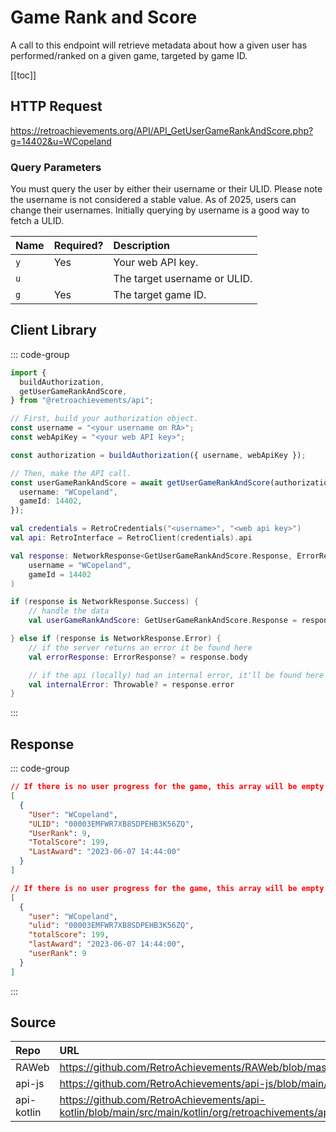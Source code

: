 <script setup>
import SampleRequest from '../components/SampleRequest.vue';
</script>

# Game Rank and Score

A call to this endpoint will retrieve metadata about how a given user has performed/ranked on a given game, targeted by game ID.

[[toc]]

## HTTP Request

<SampleRequest httpVerb="GET">https://retroachievements.org/API/API_GetUserGameRankAndScore.php?g=14402&u=WCopeland</SampleRequest>

### Query Parameters

You must query the user by either their username or their ULID. Please note the username is not considered a stable value. As of 2025, users can change their usernames. Initially querying by username is a good way to fetch a ULID.

| Name | Required? | Description                  |
| :--- | :-------- | :--------------------------- |
| `y`  | Yes       | Your web API key.            |
| `u`  |           | The target username or ULID. |
| `g`  | Yes       | The target game ID.          |

## Client Library

::: code-group

```ts [NodeJS]
import {
  buildAuthorization,
  getUserGameRankAndScore,
} from "@retroachievements/api";

// First, build your authorization object.
const username = "<your username on RA>";
const webApiKey = "<your web API key>";

const authorization = buildAuthorization({ username, webApiKey });

// Then, make the API call.
const userGameRankAndScore = await getUserGameRankAndScore(authorization, {
  username: "WCopeland",
  gameId: 14402,
});
```

```kotlin [Kotlin]
val credentials = RetroCredentials("<username>", "<web api key>")
val api: RetroInterface = RetroClient(credentials).api

val response: NetworkResponse<GetUserGameRankAndScore.Response, ErrorResponse> = api.getUserGameRankAndScore(
    username = "WCopeland",
    gameId = 14402
)

if (response is NetworkResponse.Success) {
    // handle the data
    val userGameRankAndScore: GetUserGameRankAndScore.Response = response.body

} else if (response is NetworkResponse.Error) {
    // if the server returns an error it be found here
    val errorResponse: ErrorResponse? = response.body

    // if the api (locally) had an internal error, it'll be found here
    val internalError: Throwable? = response.error
}
```

:::

## Response

::: code-group

```json [HTTP Response]
// If there is no user progress for the game, this array will be empty.
[
  {
    "User": "WCopeland",
    "ULID": "00003EMFWR7XB8SDPEHB3K56ZQ",
    "UserRank": 9,
    "TotalScore": 199,
    "LastAward": "2023-06-07 14:44:00"
  }
]
```

```json [NodeJS]
// If there is no user progress for the game, this array will be empty.
[
  {
    "user": "WCopeland",
    "ulid": "00003EMFWR7XB8SDPEHB3K56ZQ",
    "totalScore": 199,
    "lastAward": "2023-06-07 14:44:00",
    "userRank": 9
  }
]
```

:::

## Source

| Repo       | URL                                                                                                                  |
| :--------- | :------------------------------------------------------------------------------------------------------------------- |
| RAWeb      | https://github.com/RetroAchievements/RAWeb/blob/master/public/API/API_GetUserGameRankAndScore.php                    |
| api-js     | https://github.com/RetroAchievements/api-js/blob/main/src/user/getUserGameRankAndScore.ts                            |
| api-kotlin | https://github.com/RetroAchievements/api-kotlin/blob/main/src/main/kotlin/org/retroachivements/api/RetroInterface.kt |
